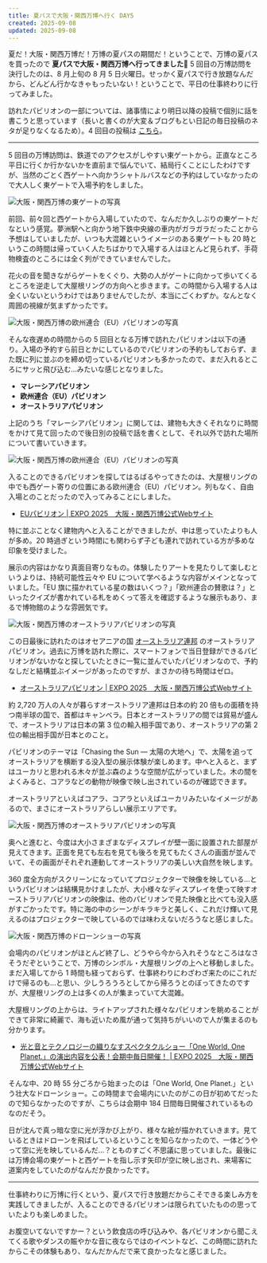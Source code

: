 ```yaml
---
title: 夏パスで大阪・関西万博へ行く DAY5
created: 2025-09-08
updated: 2025-09-08
---
```


夏だ！大阪・関西万博だ！万博の夏パスの期間だ！ということで、万博の夏パスを買ったので **夏パスで大阪・関西万博へ行ってきました🎌** 5 回目の万博訪問を決行したのは、8 月上旬の 8 月 5 日火曜日。せっかく夏パスで行き放題なんだから、どんどん行かなきゃもったいない！ということで、平日の仕事終わりに行ってみました。

訪れたパビリオンの一部については、諸事情により明日以降の投稿で個別に話を書こうと思っています（長いと書くのが大変＆ブログもとい日記の毎日投稿のネタが足りなくなるため）。4 回目の投稿は [こちら](/blog/20250902/)。

---

5 回目の万博訪問は、鉄道でのアクセスがしやすい東ゲートから。正直なところ平日に行くか行かないかを直前まで悩んでいて、結局行くことにしたわけですが、当然のごとく西ゲートへ向かうシャトルバスなどの予約はしていなかったので大人しく東ゲートで入場予約をしました。

![大阪・関西万博の東ゲートの写真](dbf67101-61d5-4a5e-f27f-1173e31d2a00)

前回、前々回と西ゲートから入場していたので、なんだか久しぶりの東ゲートだなという感覚。夢洲駅へと向かう地下鉄中央線の車内がガラガラだったことから予想はしていましたが、いつも大混雑というイメージのある東ゲートも 20 時というこの時間は帰っていく人たちばかりで入場する人はほとんど見られず、手荷物検査のところには全く列ができていませんでした。

花火の音を聞きながらゲートをくぐり、大勢の人がゲートに向かって歩いてくるところを逆走して大屋根リングの方向へと歩きます。この時間から入場する人は全くいないというわけではありませんでしたが、本当にごくわずか。なんとなく周囲の視線が気まずかったです。

![大阪・関西万博の欧州連合（EU）パビリオンの写真](ce746c08-6466-4aef-1b7b-c16336214400)

そんな夜遅めの時間からの 5 回目となる万博で訪れたパビリオンは以下の通り。入場の予約すら前日とかにしているのでパビリオンの予約もしておらず、また既に列に並ぶのを締め切っているパビリオンも多かったので、まだ入れるところにサッと飛び込む…みたいな感じとなりました。

- **マレーシアパビリオン**
- **欧州連合（EU）パビリオン**
- **オーストラリアパビリオン**

上記のうち「マレーシアパビリオン」に関しては、建物も大きくそれなりに時間をかけて見て回ったので後日別の投稿で話を書くとして、それ以外で訪れた場所について書いていきます。

![大阪・関西万博の欧州連合（EU）パビリオンの写真](593f64ee-6fd4-4065-07b1-34410bfe1100)

入ることのできるパビリオンを探してはるばるやってきたのは、大屋根リングの中でも西ゲート寄りの位置にある欧州連合（EU）パビリオン。列もなく、自由入場とのことだったので入ってみることにしました。

- [EUパビリオン | EXPO 2025　大阪・関西万博公式Webサイト](https://www.expo2025.or.jp/official-participant/eu/)

特に並ぶことなく建物内へと入ることができましたが、中は思っていたよりも人が多め。20 時過ぎという時間にも関わらず子ども連れで訪れている方が多めな印象を受けました。

展示の内容はかなり真面目寄りなもの。体験したりアートを見たりして楽しむというよりは、持続可能性云々や EU について学べるような内容がメインとなっていました。「EU 旗に描かれている星の数はいくつ？」「欧州連合の賛歌は？」といったクイズが書かれている札をめくって答えを確認するような展示もあり、まるで博物館のような雰囲気です。

![大阪・関西万博のオーストラリアパビリオンの写真](706fc03e-3a39-4662-7905-ec1f81e2b900)

この日最後に訪れたのはオセアニアの国 [オーストラリア連邦](https://www.mofa.go.jp/mofaj/area/australia/index.html) のオーストラリアパビリオン。過去に万博を訪れた際に、スマートフォンで当日登録ができるパビリオンがないかなと探していたときに一覧に並んでいたパビリオンなので、予約なしだと結構並ぶイメージがあったのですが、まさかの待ち時間はゼロ。

- [オーストラリアパビリオン | EXPO 2025　大阪・関西万博公式Webサイト](https://www.expo2025.or.jp/official-participant/australia/)

約 2,720 万人の人々が暮らすオーストラリア連邦は日本の約 20 倍もの面積を持つ南半球の国で、首都はキャンベラ。日本とオーストラリアの間では貿易が盛んで、オーストラリアは日本の第 3 位の輸入相手国であり、オーストラリアの第 2 位の輸出相手国が日本とのこと。

パビリオンのテーマは「Chasing the Sun ― 太陽の大地へ」で、太陽を追ってオーストラリアを横断する没入型の展示体験が楽しめます。中へと入ると、まずはユーカリと思われる木々が並ぶ森のような空間が広がっていました。木の間をよくみると、コアラなどの動物が映像で映し出されているのが確認できます。

オーストラリアといえばコアラ、コアラといえばユーカリみたいなイメージがあるので、まさにオーストラリアらしい展示エリアです。

![大阪・関西万博のオーストラリアパビリオンの写真](69a6db2d-193d-4b0f-1816-ea7cbb312a00)

奥へと進むと、今度は大小さまざまなディスプレイが壁一面に設置された部屋が見えてきます。正面を見ても左右を見ても後ろを見てもたくさんの画面が並んでいて、その画面がそれぞれ連動してオーストラリアの美しい大自然を映します。

360 度全方向がスクリーンになっていてプロジェクターで映像を映している…というパビリオンは結構見かけましたが、大小様々なディスプレイを使って映すオーストラリアパビリオンの映像は、他のパビリオンで見た映像と比べても没入感がすごかったです。特に海の中のシーンがキラキラと美しく、これだけ輝いて見えるのはプロジェクターで映しているのでは味わえないだろうなと感じました。

![大阪・関西万博のドローンショーの写真](74e69a89-ada7-447e-01d2-38a4b5023d00)

会場内のパビリオンがほとんど終了し、どうやら今から入れそうなところはなさそうだぞということで、万博のシンボル・大屋根リングの上へと移動しました。まだ入場してから 1 時間も経っておらず、仕事終わりにわざわざ来たのにこれだけで帰るのも…と思い、少しうろうろとしてから帰ろうとのぼってきたのですが、大屋根リングの上は多くの人が集まっていて大混雑。

大屋根リングの上からは、ライトアップされた様々なパビリオンを眺めることができて非常に綺麗で、海も近いため風が通って気持ちがいいので人が集まるのも分かります。

- [光と音とテクノロジーの織りなすスペクタクルショー「One World, One Planet.」の演出内容を公表！会期中毎日開催！ | EXPO 2025　大阪・関西万博公式Webサイト](https://www.expo2025.or.jp/news/news-20241210-05/)


そんな中、20 時 55 分ごろから始まったのは「One World, One Planet.」という壮大なドローンショー。この時間まで会場内にいたのがこの日が初めてだったので知らなかったのですが、こちらは会期中 184 日間毎日開催されているものなのだそう。

日が沈んで真っ暗な空に光が浮かび上がり、様々な絵が描かれていきます。見ているときはドローンを飛ばしているということを知らなかったので、一体どうやって空に光を映しているんだ…？とものすごく不思議に思っていました。最後には万博会場の東ゲートと西ゲートを指し示す矢印が空に映し出され、来場客に道案内をしていたのがなんだか良かったです。

---

仕事終わりに万博に行くという、夏パスで行き放題だからこそできる楽しみ方を実践してきましたが、入ることのできるパビリオンは限られていたものの思っていたよりも楽しめました。

お腹空いてないですかー？という飲食店の呼び込みや、各パビリオンから聞こえてくる歌やダンスの賑やかな音に夜ならではのイベントなど、この時間に訪れたからこその体験もあり、なんだかんだで来て良かったなと感じました。
